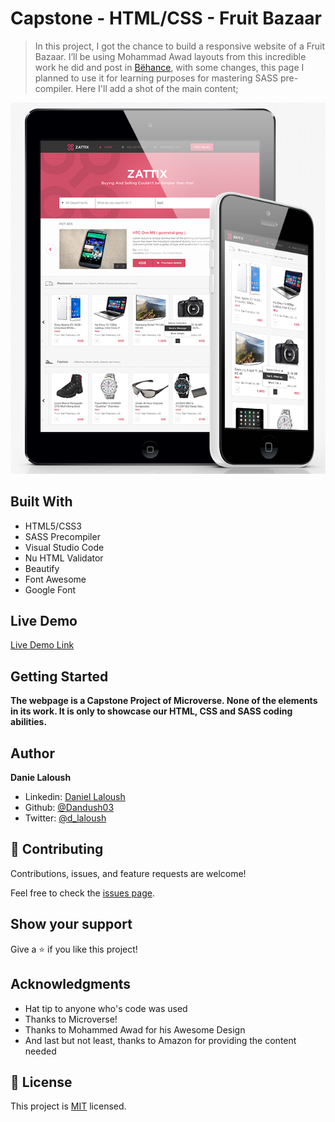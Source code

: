 # Capstone - HTML/CSS - Fruit Bazaar

> In this project, I got the chance to build a responsive website of a Fruit Bazaar. I’ll be using Mohammad Awad layouts from this incredible work he did and post in [Bëhance](https://www.behance.net/gallery/24796463/ZATTIX), with some changes, this page I planned to use it for learning purposes for mastering SASS pre-compiler. Here I'll add a shot of the main content;

![screenshot](./main-style-demo.png)

## Built With

- HTML5/CSS3
- SASS Precompiler
- Visual Studio Code
- Nu HTML Validator
- Beautify
- Font Awesome
- Google Font

## Live Demo

[Live Demo Link](https://rawcdn.githack.com/Dandush03/Bazaar/e049077f77c44c4d122ca702d7c21a20872a7b77/index.html)


## Getting Started

**The webpage is a Capstone Project of Microverse. None of the elements in its work. It is only to showcase our HTML, CSS and SASS coding abilities.**

## Author

**Danie Laloush**
- Linkedin: [Daniel Laloush](https://www.linkedin.com/in/daniel-laloush-0a7331a9)
- Github: [@Dandush03](https://github.com/Dandush03)
- Twitter: [@d_laloush](https://twitter.com/d_laloush)

## 🤝 Contributing

Contributions, issues, and feature requests are welcome!

Feel free to check the [issues page](./issues/).

## Show your support

Give a ⭐️ if you like this project!

## Acknowledgments

- Hat tip to anyone who's code was used
- Thanks to Microverse!
- Thanks to Mohammed Awad for his Awesome Design
- And last but not least, thanks to Amazon for providing the content needed

## 📝 License

This project is [MIT](lic.url) licensed.
